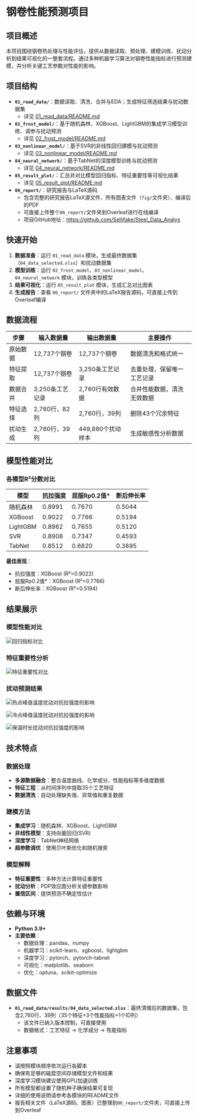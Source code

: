 # 钢卷性能预测项目

## 项目概述

本项目围绕钢卷热处理与性能评估，提供从数据读取、预处理、建模训练、扰动分析到结果可视化的一整套流程。通过多种机器学习算法对钢卷性能指标进行预测建模，并分析关键工艺参数对性能的影响。

## 项目结构

- **`01_read_data/`**：数据读取、清洗、合并与EDA；生成特征筛选结果与扰动数据集
  - 详见 [01_read_data/README.md](01_read_data/README.md)
- **`02_frost_model/`**：基于随机森林、XGBoost、LightGBM的集成学习模型训练、调参与扰动预测
  - 详见 [02_frost_model/README.md](02_frost_model/README.md)
- **`03_nonlinear_model/`**：基于SVR的非线性回归建模与扰动预测
  - 详见 [03_nonlinear_model/README.md](03_nonlinear_model/README.md)
- **`04_neural_network/`**：基于TabNet的深度模型训练与扰动预测
  - 详见 [04_neural_network/README.md](04_neural_network/README.md)
- **`05_result_plot/`**：汇总并对比模型回归指标、特征重要性等可视化结果
  - 详见 [05_result_plot/README.md](05_result_plot/README.md)
- **`06_report/`**：研究报告与LaTeX源码
  - 包含完整的研究报告LaTeX源文件、所有图表文件（`fig/`文件夹）、编译后的PDF
  - 可直接上传整个`06_report/`文件夹到Overleaf进行在线编译
  - 项目GitHub地址：https://github.com/Sellifake/Steel_Data_Analys

## 快速开始

1. **数据准备**：运行 `01_read_data` 模块，生成最终数据集（`04_data_selected.xlsx`）和扰动数据集
2. **模型训练**：运行 `02_frost_model`、`03_nonlinear_model`、`04_neural_network` 模块，训练各类型模型
3. **结果可视化**：运行 `05_result_plot` 模块，生成汇总对比图表
4. **生成报告**：查看 `06_report/` 文件夹中的LaTeX报告源码，可直接上传到Overleaf编译

## 数据流程

| 步骤 | 输入数据量 | 输出数据量 | 主要操作 |
|------|------------|------------|----------|
| 原始数据 | 12,737个钢卷 | 12,737个钢卷 | 数据清洗和格式统一 |
| 特征提取 | 12,737个钢卷 | 3,250条工艺记录 | 去重处理，保留唯一工艺记录 |
| 数据合并 | 3,250条工艺记录 | 2,760行有效数据 | 合并性能数据，清洗无效数据 |
| 特征选择 | 2,760行，82列 | 2,760行，39列 | 删除43个冗余特征 |
| 扰动生成 | 2,760行，39列 | 449,880个扰动样本 | 生成敏感性分析数据 |

## 模型性能对比

### 各模型R²分数对比

| 模型 | 抗拉强度 | 屈服Rp0.2值* | 断后伸长率 |
|------|----------|--------------|------------|
| 随机森林 | 0.8991 | 0.7670 | 0.5044 |
| XGBoost | 0.9022 | 0.7766 | 0.5194 |
| LightGBM | 0.8962 | 0.7655 | 0.5120 |
| SVR | 0.8908 | 0.7347 | 0.4593 |
| TabNet | 0.8512 | 0.6820 | 0.3895 |

**最佳表现**：
- 抗拉强度：XGBoost (R²=0.9022)
- 屈服Rp0.2值*：XGBoost (R²=0.7766)  
- 断后伸长率：XGBoost (R²=0.5194)

## 结果展示

### 模型性能对比
![回归指标对比](05_result_plot/results/回归指标分析/01_comprehensive_model_performance_comparison.png)

### 特征重要性分析
![特征重要性对比](05_result_plot/results/特征重要性/feature_frequency_analysis_抗拉强度.png)

### 扰动预测结果
![热点峰值温度扰动对抗拉强度的影响](05_result_plot/results/扰动预测结果/02b_pdp_plot_热点_峰值温度_vs_抗拉强度.png)

![冷点峰值温度扰动对抗拉强度的影响](05_result_plot/results/扰动预测结果/02b_pdp_plot_冷点_峰值温度_vs_抗拉强度.png)

![保温时长扰动对抗拉强度的影响](05_result_plot/results/扰动预测结果/02b_pdp_plot_保温时长_vs_抗拉强度.png)

## 技术特点

### 数据处理
- **多源数据融合**：整合温度曲线、化学成分、性能指标等多维度数据
- **特征工程**：从时间序列中提取35个工艺特征
- **数据清洗**：自动处理缺失值、异常值和重复数据

### 建模方法
- **集成学习**：随机森林、XGBoost、LightGBM
- **非线性模型**：支持向量回归(SVR)
- **深度学习**：TabNet神经网络
- **超参数调优**：使用贝叶斯优化和随机搜索

### 模型解释
- **特征重要性**：多种方法计算特征重要性
- **扰动分析**：PDP效应图分析关键参数影响
- **置信区间**：提供预测不确定性估计

## 依赖与环境

- **Python 3.9+**
- **主要依赖**：
  - 数据处理：pandas、numpy
  - 机器学习：scikit-learn、xgboost、lightgbm
  - 深度学习：pytorch、pytorch-tabnet
  - 可视化：matplotlib、seaborn
  - 优化：optuna、scikit-optimize

## 数据文件

- **`01_read_data/results/04_data_selected.xlsx`**：最终清理后的数据集，包含2,760行、39列（35个特征+3个性能指标+1个ID列）
  - 该文件已纳入版本控制，可直接使用
  - 数据格式：工艺特征 → 化学成分 → 性能指标

## 注意事项

- 请按照模块顺序依次运行各脚本
- 确保有足够的磁盘空间存储模型文件和结果
- 深度学习模块建议使用GPU加速训练
- 所有模型都设置了随机种子确保结果可复现
- 详细的使用说明请参考各模块的README文件
- 报告相关文件（LaTeX源码、图表）已整理到`06_report/`文件夹，可直接上传到Overleaf


